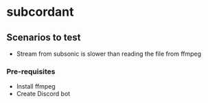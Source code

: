 # subcordant

## Scenarios to test
* Stream from subsonic is slower than reading the file from ffmpeg

### Pre-requisites
* Install ffmpeg
* Create Discord bot
